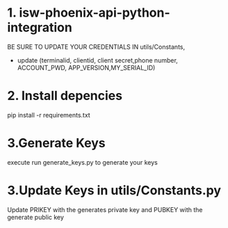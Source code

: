 # 1. isw-phoenix-api-python-integration
BE SURE TO UPDATE YOUR CREDENTIALS IN  utils/Constants,
- update (terminalid, clientid, client secret,phone number, ACCOUNT_PWD, APP_VERSION,MY_SERIAL_ID)

# 2. Install depencies
pip install -r requirements.txt

# 3.Generate Keys
execute run generate_keys.py to generate your keys

# 3.Update Keys in utils/Constants.py
Update PRIKEY with the generates private key and PUBKEY with the generate public key